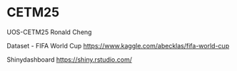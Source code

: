 # CETM25
UOS-CETM25
Ronald Cheng


Dataset - FIFA World Cup
https://www.kaggle.com/abecklas/fifa-world-cup

Shinydashboard
https://shiny.rstudio.com/
